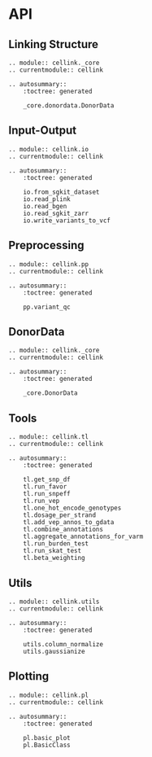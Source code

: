 # API

## Linking Structure

```{eval-rst}
.. module:: cellink._core
.. currentmodule:: cellink

.. autosummary::
    :toctree: generated

    _core.donordata.DonorData
```

## Input-Output

```{eval-rst}
.. module:: cellink.io
.. currentmodule:: cellink

.. autosummary::
    :toctree: generated

    io.from_sgkit_dataset
    io.read_plink
    io.read_bgen
    io.read_sgkit_zarr
    io.write_variants_to_vcf
```

## Preprocessing

<!-- TODO: add pp._basic?  -->

```{eval-rst}
.. module:: cellink.pp
.. currentmodule:: cellink

.. autosummary::
    :toctree: generated

    pp.variant_qc
```

## DonorData

```{eval-rst}
.. module:: cellink._core
.. currentmodule:: cellink

.. autosummary::
    :toctree: generated

    _core.DonorData
```

## Tools

```{eval-rst}
.. module:: cellink.tl
.. currentmodule:: cellink

.. autosummary::
    :toctree: generated

    tl.get_snp_df
    tl.run_favor
    tl.run_snpeff
    tl.run_vep
    tl.one_hot_encode_genotypes
    tl.dosage_per_strand
    tl.add_vep_annos_to_gdata
    tl.combine_annotations
    tl.aggregate_annotations_for_varm
    tl.run_burden_test
    tl.run_skat_test
    tl.beta_weighting
```

## Utils

```{eval-rst}
.. module:: cellink.utils
.. currentmodule:: cellink

.. autosummary::
    :toctree: generated

    utils.column_normalize
    utils.gaussianize
```

## Plotting

```{eval-rst}
.. module:: cellink.pl
.. currentmodule:: cellink

.. autosummary::
    :toctree: generated

    pl.basic_plot
    pl.BasicClass
```
